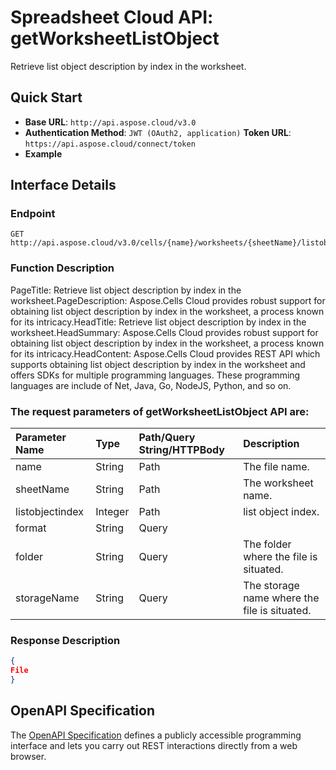 
# **Spreadsheet Cloud API: getWorksheetListObject**

Retrieve list object description by index in the worksheet. 


## **Quick Start**

- **Base URL**: `http://api.aspose.cloud/v3.0`
- **Authentication Method**: `JWT (OAuth2, application)`  **Token URL**: `https://api.aspose.cloud/connect/token`
- **Example** 

## **Interface Details**

### **Endpoint** 

```
GET http://api.aspose.cloud/v3.0/cells/{name}/worksheets/{sheetName}/listobjects/{listobjectindex}
```
### **Function Description**
PageTitle: Retrieve list object description by index in the worksheet.PageDescription: Aspose.Cells Cloud provides robust support for obtaining list object description by index in the worksheet, a process known for its intricacy.HeadTitle: Retrieve list object description by index in the worksheet.HeadSummary: Aspose.Cells Cloud provides robust support for obtaining list object description by index in the worksheet, a process known for its intricacy.HeadContent: Aspose.Cells Cloud provides REST API which supports obtaining list object description by index in the worksheet and offers SDKs for multiple programming languages. These programming languages are include of Net, Java, Go, NodeJS, Python, and so on.

### The request parameters of **getWorksheetListObject** API are: 

| Parameter Name | Type | Path/Query String/HTTPBody | Description | 
| :- | :- | :- |:- | 
|name|String|Path|The file name.|
|sheetName|String|Path|The worksheet name.|
|listobjectindex|Integer|Path|list object index.|
|format|String|Query||
|folder|String|Query|The folder where the file is situated.|
|storageName|String|Query|The storage name where the file is situated.|

### **Response Description**
```json
{
File
}
```


## OpenAPI Specification

The [OpenAPI Specification](https://reference.aspose.cloud/cells/#/ListObjectsController/GetWorksheetListObject) defines a publicly accessible programming interface and lets you carry out REST interactions directly from a web browser.
